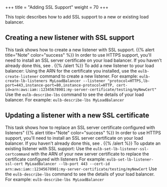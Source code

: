 +++
title = "Adding SSL Support"
weight = 70
+++

This topic describes how to add SSL support to a new or existing load balancer.
## Creating a new listener with SSL support
This task shows how to create a new listener with SSL support.
{{% alert title="Note" color="success" %}}
In order to use HTTPS support, you'll need to install an SSL server certificate on your load balancer. If you haven't already done this, see . 
{{% /alert %}}
To add a new listener to your load balancer: Using the ARN for the certificate you installed, use the `eulb-create-listener` command to create a new listener. For example: `eulb-create-lb-listeners MyLoadBalancer --listener "protocol=HTTPS,lb-port=443,instance-port=80,instance-protocol=HTTP, cert-id=arn:aws:iam::12345678901:my-server-certificate/testing/myNewCert"` Use the `eulb-describe-lbs` command to see the details of your load balancer. For example: `eulb-describe-lbs MyLoadBalancer` 
## Updating a listener with a new SSL certificate
This task shows how to replace an SSL server certificate configured with listeners"
{{% alert title="Note" color="success" %}}
In order to use HTTPS support, you'll need to install an SSL server certificate on your load balancer. If you haven't already done this, see . 
{{% /alert %}}
To update an existing listener with SSL support: Use the `eulb-set-lb-listener-ssl-certcommand` with the ARN of your new server certificate to replace the certificate configured with listeners For example: `eulb-set-lb-listener-ssl-cert MyLoadBalancer --lb-port 443 --cert-id arn:aws:iam::12345678901:my-server-certificate/testing/myNewCert` Use the `eulb-describe-lbs` command to see the details of your load balancer. For example: `eulb-describe-lbs MyLoadBalancer` 

